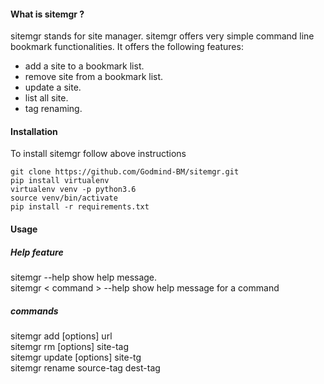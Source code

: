 #### What is sitemgr ?
sitemgr stands for site manager. sitemgr offers very simple command
line bookmark functionalities. It offers the following features:

+ add a site to a bookmark list.
+ remove site from a bookmark list.
+ update a site.
+ list all site. 
+ tag renaming.

#### Installation
To install sitemgr follow above instructions
```jsunicoderegexp
git clone https://github.com/Godmind-BM/sitemgr.git
pip install virtualenv
virtualenv venv -p python3.6
source venv/bin/activate
pip install -r requirements.txt
``` 

#### Usage
##### Help feature
sitemgr  --help        show help message.<br/>
sitemgr &lt; command &gt; --help   show help message for a command

##### commands 
sitemgr add [options] url <br/>
sitemgr rm [options] site-tag <br/> 
sitemgr update [options] site-tg <br/>
sitemgr rename source-tag dest-tag <br/> 

